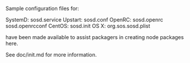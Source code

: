 Sample configuration files for:

SystemD: sosd.service
Upstart: sosd.conf
OpenRC:  sosd.openrc
         sosd.openrcconf
CentOS:  sosd.init
OS X:    org.sos.sosd.plist

have been made available to assist packagers in creating node packages here.

See doc/init.md for more information.
